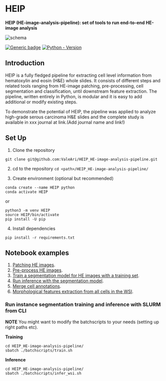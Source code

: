 # HEIP

**HEIP (HE-image-analysis-pipeline): set of tools to run end-to-end HE-image analysis**

![schema](./images/Img1-Pipeline.png)

[![Generic badge](https://img.shields.io/badge/License-MIT-<COLOR>.svg?style=for-the-badge)](https://github.com/ValeAri/HEIP_HE-image-analysis-pipeline/blob/main/LICENSE) [![Python - Version](https://img.shields.io/badge/PYTHON-3.7+-red?style=for-the-badge&logo=python&logoColor=white)](https://www.python.org/)

## Introduction

HEIP is a fully fledged pipeline for extracting cell level information from hematoxylin and eosin (H&E) whole slides. It consists of different steps and related tools ranging from HE-image patching, pre-processing, cell segmentation and classification, until downstream feature extraction. The pipeline, written entirely in Python, is modular and it is easy to add additional or modify existing steps.

To demonstrate the potential of HEIP, the pipeline was applied to analyze high-grade serous carcinoma H&E slides and the complete study is available in xxx journal at link.(Add journal name and link!)

## Set Up

1. Clone the repository

```shell
git clone git@github.com:ValeAri/HEIP_HE-image-analysis-pipeline.git
```

2. cd to the repository `cd <path>/HEIP_HE-image-analysis-pipeline/`

3. Create environment (optional but recommended)

```
conda create --name HEIP python
conda activate HEIP
```

or

```
python3 -m venv HEIP
source HEIP/bin/activate
pip install -U pip
```

4. Install dependencies

```
pip install -r requirements.txt
```

## Notebook examples

1. [Patching HE images](https://github.com/ValeAri/HEIP_HE-image-analysis-pipeline/blob/main/examples/1_wsi_patching.ipynb).
2. [Pre-process HE images](https://github.com/ValeAri/HEIP_HE-image-analysis-pipeline/blob/main/examples/2_preprocessing.ipynb).
3. [Train a segmentation model for HE images with a training set](https://github.com/ValeAri/HEIP_HE-image-analysis-pipeline/blob/main/examples/3_train_seg_model.ipynb).
4. [Run inference with the segmentation model](https://github.com/ValeAri/HEIP_HE-image-analysis-pipeline/blob/main/examples/4_inference.ipynb).
5. [Merge cell annotations](https://github.com/ValeAri/HEIP_HE-image-analysis-pipeline/blob/main/examples/5_merging.ipynb).
6. [Morphological features extraction from all cells in the WSI](https://github.com/ValeAri/HEIP_HE-image-analysis-pipeline/blob/main/examples/6_downstream_analysis.ipynb).

### Run instance segmentation training and inference with SLURM from CLI

**NOTE** You might want to modify the batchscripts to your needs (setting up right paths etc).

**Training**

```shell
cd HEIP_HE-image-analysis-pipeline/
sbatch ./batchscripts/train.sh
```

**Inference**

```shell
cd HEIP_HE-image-analysis-pipeline/
sbatch ./batchscripts/infer_wsi.sh
```
